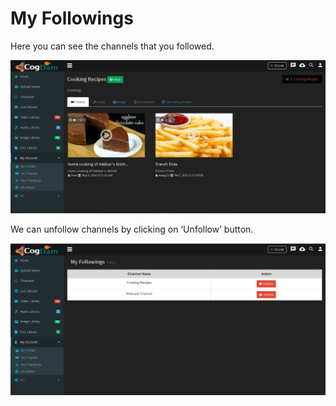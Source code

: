 # My Followings

Here you can see the channels that you followed.

![](../.gitbook/assets/image%20%2817%29.png)

We can unfollow channels by clicking on ‘Unfollow’ button.

![](../.gitbook/assets/image%20%2884%29.png)



